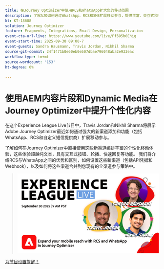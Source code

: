 ```yaml
---
title: 在Journey Optimizer中使用RCS和WhatsApp扩大您的移动范围
description: 了解AJO如何通过WhatsApp、RCS和SMS扩展移动参与，提供丰富、交互式和个性化的体验。
kt: KT-18688
solution: Journey Optimizer
feature: Fragments, Integrations, Email Design, Personalization
event-cta-url-live: https://www.youtube.com/live/Pf5O5b0Ehig
event-start-time: 2025-09-30 09:00-7
event-guests: Sandra Hausmann, Travis Jordan, Nikhil Sharma
source-git-commit: 24f1471b0e60eb0e507dbae796048aba2e933eac
workflow-type: tm+mt
source-wordcount: '153'
ht-degree: 0%

---
```


# 使用AEM内容片段和Dynamic Media在Journey Optimizer中提升个性化内容

在这个Experience League Live节目中，Travis Jordan和Nikhil Sharma将展示Adobe Journey Optimizer最近如何通过强大的新渠道添加和功能（包括WhatsApp、RCS和自定义短信提供商）扩展移动参与。

了解如何在Journey Optimizer中直接使用这些新渠道编排丰富的个性化移动体验，这些体验超越纯文本，具有交互式按钮、轮播、快速回复等功能。 我们将介绍RCS与WhatsApp之间的优势和区别，如何设置这些新渠道（包括API凭据和Webhook），以及如何将这些渠道合并到您现有的全渠道参与策略中。

> ![显示横幅](../assets/30Sept2025_WebBanner.png)

[为节目设置提醒！](https://www.youtube.com/live/Pf5O5b0Ehig)


